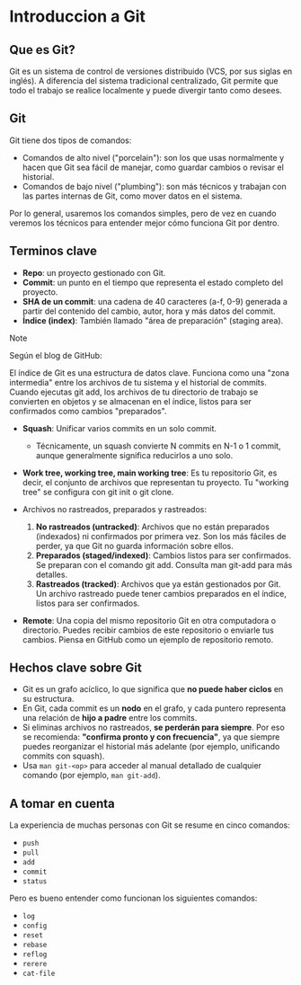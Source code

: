 # Introduccion a Git

## Que es Git?

Git es un sistema de control de versiones distribuido (VCS, por sus siglas en inglés). A diferencia del sistema tradicional centralizado, Git permite que todo el trabajo se realice localmente y puede divergir tanto como desees.

## Git

Git tiene dos tipos de comandos:

- Comandos de alto nivel ("porcelain"): son los que usas normalmente y hacen que Git sea fácil de manejar, como guardar cambios o revisar el historial.
- Comandos de bajo nivel ("plumbing"): son más técnicos y trabajan con las partes internas de Git, como mover datos en el sistema.

Por lo general, usaremos los comandos simples, pero de vez en cuando veremos los técnicos para entender mejor cómo funciona Git por dentro.

## Terminos clave

- **Repo**: un proyecto gestionado con Git.
- **Commit**: un punto en el tiempo que representa el estado completo del proyecto.
- **SHA de un commit**: una cadena de 40 caracteres (a-f, 0-9) generada a partir del contenido del cambio, autor, hora y más datos del commit.
- **Índice (index)**: También llamado "área de preparación" (staging area).

> [!NOTE]
> Según el blog de GitHub:
>
> El índice de Git es una estructura de datos clave. Funciona como una "zona intermedia" entre los archivos de tu sistema y el historial de commits. Cuando ejecutas git add, los archivos de tu directorio de trabajo se convierten en objetos y se almacenan en el índice, listos para ser confirmados como cambios "preparados".

- **Squash**: Unificar varios commits en un solo commit.
  - Técnicamente, un squash convierte N commits en N-1 o 1 commit, aunque generalmente significa reducirlos a uno solo.
- **Work tree, working tree, main working tree**: Es tu repositorio Git, es decir, el conjunto de archivos que representan tu proyecto. Tu "working tree" se configura con git init o git clone.

- Archivos no rastreados, preparados y rastreados:

  1. **No rastreados (untracked)**: Archivos que no están preparados (indexados) ni confirmados por primera vez. Son los más fáciles de perder, ya que Git no guarda información sobre ellos.
  2. **Preparados (staged/indexed)**: Cambios listos para ser confirmados. Se preparan con el comando git add. Consulta man git-add para más detalles.
  3. **Rastreados (tracked)**: Archivos que ya están gestionados por Git. Un archivo rastreado puede tener cambios preparados en el índice, listos para ser confirmados.

- **Remote**: Una copia del mismo repositorio Git en otra computadora o directorio. Puedes recibir cambios de este repositorio o enviarle tus cambios. Piensa en GitHub como un ejemplo de repositorio remoto.

## Hechos clave sobre Git

- Git es un grafo acíclico, lo que significa que **no puede haber ciclos** en su estructura.
- En Git, cada commit es un **nodo** en el grafo, y cada puntero representa una relación de **hijo a padre** entre los commits.
- Si eliminas archivos no rastreados, **se perderán para siempre**. Por eso se recomienda: **"confirma pronto y con frecuencia"**, ya que siempre puedes reorganizar el historial más adelante (por ejemplo, unificando commits con squash).
- Usa `man git-<op>` para acceder al manual detallado de cualquier comando (por ejemplo, `man git-add`).

## A tomar en cuenta

La experiencia de muchas personas con Git se resume en cinco comandos:

- `push`
- `pull`
- `add`
- `commit`
- `status`

Pero es bueno entender como funcionan los siguientes comandos:

- `log`
- `config`
- `reset`
- `rebase`
- `reflog`
- `rerere`
- `cat-file`
